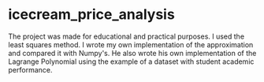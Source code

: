# icecream_price_analysis
The project was made for educational and practical purposes. I used the least squares method. I wrote my own implementation of the approximation and compared it with Numpy's. He also wrote his own implementation of the Lagrange Polynomial using the example of a dataset with student academic performance.
